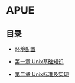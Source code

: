 # APUE

## 目录

- [环境配置](https://github.com/Genesisnbq/APUE/blob/main/00_%E7%8E%AF%E5%A2%83%E9%85%8D%E7%BD%AE/%E7%8E%AF%E5%A2%83%E9%85%8D%E7%BD%AE.md)

- [第一章 Unix基础知识](https://github.com/Genesisnbq/APUE/tree/main/01_Unix_basics)

- [第二章 Unix标准及实现](https://github.com/Genesisnbq/APUE/tree/main/02_Unix_standards_and_implementaions)
